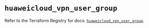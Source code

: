 # `huaweicloud_vpn_user_group`

Refer to the Terraform Registry for docs: [`huaweicloud_vpn_user_group`](https://registry.terraform.io/providers/huaweicloud/huaweicloud/1.71.1/docs/resources/vpn_user_group).
